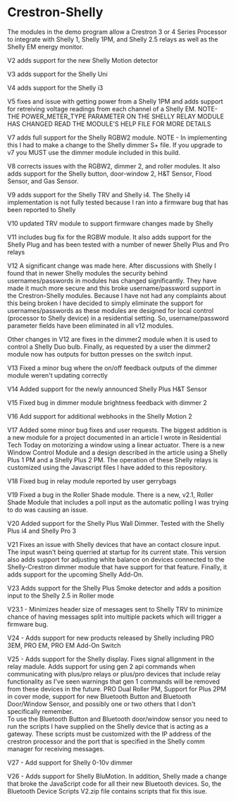 # Crestron-Shelly

The modules in the demo program allow a Crestron 3 or 4 Series Processor to
integrate with Shelly 1, Shelly 1PM, and Shelly 2.5 relays as well as the
Shelly EM energy monitor.  

V2 adds support for the new Shelly Motion detector

V3 adds support for the Shelly Uni

V4 adds support for the Shelly i3

V5 fixes and issue with getting power from a Shelly 1PM and adds support for retreiving voltage readings from
each channel of a Shelly EM.  NOTE- THE POWER_METER_TYPE PARAMETER ON THE SHELLY RELAY MODULE HAS CHANGED
READ THE MODULE'S HELP FILE FOR MORE DETAILS

V7 adds full support for the Shelly RGBW2 module.  NOTE - In implementing this I had to make a change to the Shelly
dimmer S+ file.  If you upgrade to v7 you MUST use the dimmer module included in this build.

V8 corrects issues with the RGBW2, dimmer 2, and roller modules.  It also adds support for the Shelly button,
door-window 2, H&T Sensor, Flood Sensor, and Gas Sensor.  

V9 adds support for the Shelly TRV and Shelly i4.  The Shelly i4 implementation is not fully tested because
I ran into a firmware bug that has been reported to Shelly

V10 updated TRV module to support firmware changes made by Shelly

V11 includes bug fix for the RGBW module.  It also adds support for the Shelly Plug and has been tested with a number 
of newer Shelly Plus and Pro relays

V12 A significant change was made here.  After discussions with Shelly I found that in newer Shelly modules the
security behind usernames/passwords in modules has changed significantly.  They have made it much more secure
and this broke username/password support in the Crestron-Shelly modules.  Because I have not had any 
complaints about this being broken I have decided to simply eliminate the support for usernames/passwords
as these modules are designed for local control (processor to Shelly device) in a residential setting.  So,
username/password parameter fields have been eliminated in all v12 modules.

Other changes in V12 are fixes in the dimmer2 module when it is used to control a Shelly Duo bulb.  Finally,
as requested by a user the dimmer2 module now has outputs for button presses on the switch input.

V13 Fixed a minor bug where the on/off feedback outputs of the dimmer module weren't updating correctly

V14 Added support for the newly announced Shelly Plus H&T Sensor

V15 Fixed bug in dimmer module brightness feedback with dimmer 2

V16 Add support for additional webhooks in the Shelly Motion 2

V17 Added some minor bug fixes and user requests.  The biggest addition is a new module for a project
documented in an article I wrote in Residential Tech Today on motorizing a window using a linear 
actuator.  There is a new Window Control Module and a design described in the article using a Shelly
Plus 1 PM and a Shelly Plus 2 PM.  The operation of these Shelly relays is customized using the 
Javascript files I have added to this repository.  

V18 Fixed bug in relay module reported by user gerrybags

V19 Fixed a bug in the Roller Shade module.  There is a new, v2.1, Roller Shade Module that includes
a poll input as the automatic polling I was trying to do was causing an issue.

V20 Added support for the Shelly Plus Wall Dimmer.  Tested with the Shelly Plus i4 and Shelly Pro 3

V21 Fixes an issue with Shelly devices that have an contact closure input. The input wasn't being 
querried at startup for its current state.  This version also adds support for adjusting white balance
on devices connected to the Shelly-Crestron dimmer module that have support for that feature.  Finally,
it adds support for the upcoming Shelly Add-On.

V23 Adds support for the Shelly Plus Smoke detector and adds a position input to the Shelly 2.5 in Roller
mode

V23.1 - Minimizes header size of messages sent to Shelly TRV to minimize chance of having
messages split into multiple packets which will trigger a firmware bug.

V24 - Adds support for new products released by Shelly including PRO 3EM, PRO EM, PRO EM Add-On Switch

V25 - Adds support for the Shelly display.  Fixes signal allignment in the relay madule.  Adds support
for using gen 2 api commands when communicating with plus/pro relays or plus/pro devices that include
relay functionality as I've seen warnings that gen 1 commands will be removed from these devices in the
future.
PRO Dual Roller PM, Support for Plus 2PM in cover mode, support for new Bluetooth Button and Bluetooth
Door/Window Sensor, and possibly one or two others that I don't specifically remember.  
To use the Bluetooth Button and Bluetooth door/window sensor you need to run the
scripts I have supplied on the Shelly device that is acting as a gateway.  These scripts must be 
customized with the IP address of the crestron processor and the port that is specified in the Shelly
comm manager for receiving messages.

V27 - Add support for Shelly 0-10v dimmer


V26 - Adds support for Shelly BluMotion.  In addition, Shelly made a change that broke the
JavaScript code for all their new Bluetooth devices.  So, the Bluetooth Device Scripts V2.zip
file contains scripts that fix this isue.

